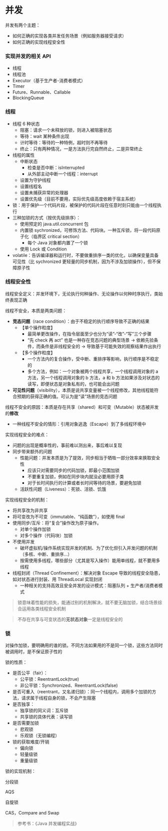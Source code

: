 # 并发

并发有两个主题：
- 如何正确的实现各类并发任务场景（例如服务器接受请求）
- 如何正确的实现线程安全性


### 实现并发的相关 API

- 线程
- 线程池
- Executor（基于生产者-消费者模式）
- Timer
- Future、Runnable、Callable
- BlockingQueue


### 线程

- 线程 6 种状态
  - 阻塞：请求一个未释放的锁，则进入被阻塞状态
  - 等待：wait 某种条件出现
  - 计时等待：等待的一种特例，超时则不再等待
  - 终止：只有两种情况，一是方法执行完自然终止，二是异常终止
- 线程的属性
  - 中断状态
    - 检查是否中断：isInterrupted
    - 从外部主动中断一个线程：interrupt
  - 设置为守护线程
  - 设置线程名
  - 设置未捕获异常的处理器
  - 设置优先级（目前不要用，实际优先级高度依赖于宿主系统）
- 锁：用于保护一个代码片段，被保护的代码片段在任意时刻只能由一个线程执行
- 三种加锁的方式（按优先级排序）：
  - 使用预定的 java.util.concurrent 包
  - 内置锁 sychronized，可修饰方法、代码块。一种互斥锁，将一段代码原子化（临界区 critical section）
    - 每个 Java 对象都内置了一个锁
  - 使用 Lock 或 Condition
- volatile：告诉编译器和运行时，不要做重排序一类的优化，以确保变量具备可见性（比 sychronized 更轻量的同步机制，因为不涉及加锁操作），但不保障原子性


### 线程安全性

线程安全定义：并发环境下，无论执行何种操作、无论操作以何种时序执行，类始终表现正确

线程不安全，本质是两类问题：
- **竞态问题**（race condition）：由于不稳定的执行顺序导致不正确的结果
  - 【单个操作粒度】
    - 最简单更改操作，在指令层面至少也分为“读”-“改”-“写”三个步骤
    - “先 check 再 act” 也是一种存在竞态问题的典型场景 -> 依赖先验条件，而条件是非线程安全的 -> 导致基于可能失效的观察结果作出执行
  - 【多个操作粒度】
    - 一个方法内的复合操作，受中断、重排序等影响，执行顺序是不稳定的
    - 多个方法，例如：一个对象被两个线程共享，一个线程调用对象的 a 方法，另一个线程调用对象的 b 方法，a 和 b 方法如果涉及对状态的读写，即便状态是对象私有的，也可能会出问题
- **可见性问题**（visibility），本质是说共享变量被一个线程修改，其他线程能符合预期的获得正确的值。可认为是“读”场景的竞态问题

线程不安全的原因：本质是存在共享（shared）和可变（Mutable）状态被并发的**修改**
- 一种线程不安全的情形：引用对象逃逸（Escape）到了多线程环境中

实现线程安全的难点：
- 问题的出现是概率性的，事前难以测出来，事后难以复现
- 同步带来额外的问题
  - 性能问题：并发本质是为了提效，同步相当于牺牲一部分效率来换取安全性
    - 应该只对需要同步的代码加锁，即最小范围加锁
    - 不要重复加锁，例如在同步块内就没必要用原子类
    - 对于长时间执行的计算或者长时间等待的场景，要避免加锁
  - 活跃性问题（Liveness）：死锁、活锁、饥饿

实现线程安全的机制：
- 将共享改为非共享
- 将可变改为不可变（immutable、“纯函数”），如使用 final
- 使用同步/互斥：将“复合”操作改为原子操作。
  - 对单个操作加锁
  - 对多个操作（代码块）加锁
- 不使用并发
  - 破坏虚拟机/操作系统实现并发的机制、为了优化但引入并发问题的机制（多核、中断、重排序...）
  - 按需使用多线程，哪些部分（尤其是写入操作）能用单线程，就不要用多线程
- 线程封闭（Thread Confinement）：解决对象 Escape 导致的线程安全隐患，如对状态进行封装、用 ThreadLocal 实现封闭
  - 一种相关的支持高效且安全并发的设计模式：阻塞队列 + 生产者/消费者模式

> 锁意味着性能的损失，能通过别的机制解决，就不要无脑加锁，结合场景综合运用各类线程安全机制

> 不存在共享与可变状态的**无状态对象**一定是线程安全的


### 锁

对操作加锁，要明确用的谁的锁。不同方法如果用的不是同一个锁，这些方法同时被调用时，是不保证原子性的

锁的性质：
- 是否公平（fair）：
  - 公平锁：ReentrantLock(true)
  - 非公平锁：Synchronized、ReentrantLock(false)
- 是否可重入（reentrant，又名递归锁）：同一个线程内，调用多个加锁的方法，请求属于线程自身的锁，不会产生阻塞
- 是否独享：
  - 独享锁的同义词：互斥锁
  - 共享锁的具体代表：读写锁
- 是否需要加锁
  - 悲观锁
  - 乐观锁（无锁编程）
- 锁的获取难度/开销
  - 偏向锁
  - 轻量级锁
  - 重量级锁

锁的实现机制：

分段锁

AQS

自旋锁

CAS，Compare and Swap



> 参考书：《Java 并发编程实战》